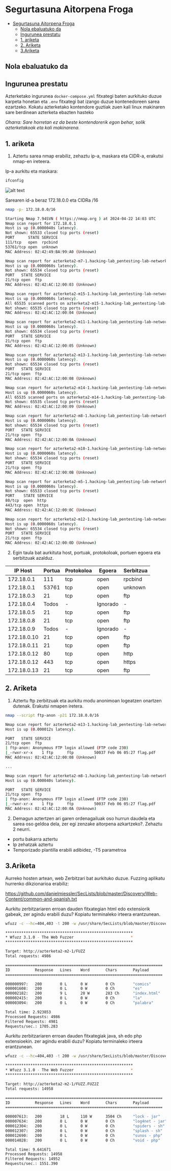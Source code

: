 # Segurtasuna Aitorpena Froga

- [Segurtasuna Aitorpena Froga](#segurtasuna-aitorpena-froga)
  - [Nola ebaluatuko da](#nola-ebaluatuko-da)
  - [Ingurunea prestatu](#ingurunea-prestatu)
  - [1. ariketa](#1-ariketa)
  - [2. Ariketa](#2-ariketa)
  - [3.Ariketa](#3ariketa)

## Nola ebaluatuko da


## Ingurunea prestatu

Azterketako ingurunea `docker-compose.yml` fitxategi baten aurkituko duzue karpeta honetan eta `.env` fitxategi bat izango duzue kontenedoreen sarea ezartzeko. Kokatu azterketako kontendore guztiak zuen kali linux makinaren sare berdinean azterketa ebazten hasteko 

*Oharra: Sare horretan ez da beste kontendorerik egon behar, solik azterketakoak eta kali makinarena.*

## 1. ariketa

1. Aztertu sarea nmap erabiliz, zehaztu ip-a, maskara eta CIDR-a, erakutsi nmap-en ireteera.

Ip-a aurkitu eta maskara:
```bash
ifconfig
```

![alt text](image-7.png)

Sarearen id-a beraz 172.18.0.0 eta CIDRa /16

```bash
nmap -p- 172.18.0.0/16
```

```bash
Starting Nmap 7.94SVN ( https://nmap.org ) at 2024-04-22 14:03 UTC
Nmap scan report for 172.18.0.1
Host is up (0.0000040s latency).
Not shown: 65533 closed tcp ports (reset)
PORT      STATE SERVICE
111/tcp   open  rpcbind
53761/tcp open  unknown
MAC Address: 02:42:49:BA:99:A0 (Unknown)

Nmap scan report for azterketa2-m7-1.hacking-lab_pentesting-lab-network (172.18.0.3)
Host is up (0.0000060s latency).
Not shown: 65534 closed tcp ports (reset)
PORT   STATE SERVICE
21/tcp open  ftp
MAC Address: 02:42:AC:12:00:03 (Unknown)

Nmap scan report for azterketa2-m15-1.hacking-lab_pentesting-lab-network (172.18.0.4)
Host is up (0.0000060s latency).
All 65535 scanned ports on azterketa2-m15-1.hacking-lab_pentesting-lab-network (172.18.0.4) are in ignored states.
Not shown: 65535 closed tcp ports (reset)
MAC Address: 02:42:AC:12:00:04 (Unknown)

Nmap scan report for azterketa2-m11-1.hacking-lab_pentesting-lab-network (172.18.0.5)
Host is up (0.0000060s latency).
Not shown: 65534 closed tcp ports (reset)
PORT   STATE SERVICE
21/tcp open  ftp
MAC Address: 02:42:AC:12:00:05 (Unknown)

Nmap scan report for azterketa2-m13-1.hacking-lab_pentesting-lab-network (172.18.0.8)
Host is up (0.0000060s latency).
Not shown: 65534 closed tcp ports (reset)
PORT   STATE SERVICE
21/tcp open  ftp
MAC Address: 02:42:AC:12:00:08 (Unknown)

Nmap scan report for azterketa2-m14-1.hacking-lab_pentesting-lab-network (172.18.0.9)
Host is up (0.0000060s latency).
All 65535 scanned ports on azterketa2-m14-1.hacking-lab_pentesting-lab-network (172.18.0.9) are in ignored states.
Not shown: 65535 closed tcp ports (reset)
MAC Address: 02:42:AC:12:00:09 (Unknown)

Nmap scan report for azterketa2-m8-1.hacking-lab_pentesting-lab-network (172.18.0.10)
Host is up (0.0000060s latency).
Not shown: 65534 closed tcp ports (reset)
PORT   STATE SERVICE
21/tcp open  ftp
MAC Address: 02:42:AC:12:00:0A (Unknown)

Nmap scan report for azterketa2-m10-1.hacking-lab_pentesting-lab-network (172.18.0.11)
Host is up (0.0000060s latency).
Not shown: 65534 closed tcp ports (reset)
PORT   STATE SERVICE
21/tcp open  ftp
MAC Address: 02:42:AC:12:00:0B (Unknown)

Nmap scan report for azterketa2-m5-1.hacking-lab_pentesting-lab-network (172.18.0.12)
Host is up (0.0000060s latency).
Not shown: 65533 closed tcp ports (reset)
PORT    STATE SERVICE
80/tcp  open  http
443/tcp open  https
MAC Address: 02:42:AC:12:00:0C (Unknown)

Nmap scan report for azterketa2-m12-1.hacking-lab_pentesting-lab-network (172.18.0.13)
Host is up (0.0000060s latency).
Not shown: 65534 closed tcp ports (reset)
PORT   STATE SERVICE
21/tcp open  ftp
MAC Address: 02:42:AC:12:00:0D (Unknown)
```

2. Egin taula bat aurkituta host, portuak, protokoloak, portuen egoera eta serbitzuak azalduz.

| IP Host  | Portua | Protokoloa | Egoera | Serbitzua |
|--------------------|--------|-----------|--------|----------|
| 172.18.0.1         | 111    | tcp       | open   | rpcbind  |
| 172.18.0.1         | 53761  | tcp       | open   | unknown  |
| 172.18.0.3         | 21     | tcp       | open   | ftp      |
| 172.18.0.4         | Todos  | -         | Ignorado| -       |
| 172.18.0.5         | 21     | tcp       | open   | ftp      |
| 172.18.0.8         | 21     | tcp       | open   | ftp      |
| 172.18.0.9         | Todos  | -         | Ignorado| -       |
| 172.18.0.10        | 21     | tcp       | open   | ftp      |
| 172.18.0.11        | 21     | tcp       | open   | ftp      |
| 172.18.0.12        | 80     | tcp       | open   | http     |
| 172.18.0.12        | 443    | tcp       | open   | https    |
| 172.18.0.13        | 21     | tcp       | open   | ftp      |


## 2. Ariketa

1. Aztertu ftp zerbitzuak eta aurkitu modu anonimoan logeatzen onartzen dutenak. Erakutsi nmapen iretera.

```bash
nmap --script ftp-anon -p21 172.18.0.0/16
```

```bash
Nmap scan report for azterketa2-m13-1.hacking-lab_pentesting-lab-network (172.18.0.8)
Host is up (0.000012s latency).

PORT   STATE SERVICE
21/tcp open  ftp
| ftp-anon: Anonymous FTP login allowed (FTP code 230)
|_-rwxr-xr-x    1 ftp      ftp         50037 Feb 06 05:27 flag.pdf
MAC Address: 02:42:AC:12:00:08 (Unknown)

... 

Nmap scan report for azterketa2-m8-1.hacking-lab_pentesting-lab-network (172.18.0.10)
Host is up (0.000040s latency).

PORT   STATE SERVICE
21/tcp open  ftp
| ftp-anon: Anonymous FTP login allowed (FTP code 230)
|_-rwxr-xr-x    1 ftp      ftp         50037 Feb 06 05:27 flag.pdf
MAC Address: 02:42:AC:12:00:0A (Unknown)
```

2. Demagun aztertzen ari garen ordenagailuak oso hurrun daudela eta sarea oso geldoa dela, zer egi zenzake aitorpena azkartzeko?. Zehaztu 2 neurri.
- portu bakarra aztertu
- Ip zehatzak aztertu
- Temporizado plantilla erabili adibidez, -T5 parametroa

## 3.Ariketa

Aurreko hosten artean, web Zerbitzari bat aurkituko duzue. Fuzzing aplikatu hurrenko dikzionarioa erabiliz:

https://github.com/danielmiessler/SecLists/blob/master/Discovery/Web-Content/common-and-spanish.txt


Aurkitu zerbitzariaren erroan dauden fitxategian html edo extensiorik gabeak, zer agindu erabili duzu? Kopiatu terminaleko irteera erantzunean.

```bash
wfuzz -c --hc=404,403 -t 200 -w /usr/share/SecLists/blob/master/Discovery/Web-Content/common-and-spanish.txt azterketa2-m2-1/FUZZ
```

```bash
********************************************************
* Wfuzz 3.1.0 - The Web Fuzzer                         *
********************************************************

Target: http://azterketa2-m2-1/FUZZ
Total requests: 4986

=====================================================================
ID           Response   Lines    Word       Chars       Payload
=====================================================================

000000997:   200        0 L      0 W        0 Ch        "comics"
000001608:   200        0 L      0 W        0 Ch        "es"
000002182:   200        9 L      20 W       283 Ch      "index.html"
000002415:   200        0 L      0 W        0 Ch        "la"
000003094:   200        0 L      0 W        0 Ch        "palabra"

Total time: 2.923853
Processed Requests: 4986
Filtered Requests: 4981
Requests/sec.: 1705.283
```

Aurkitu zerbitzariaren erroan dauden fitxategiak java, sh edo php extensioekin. zer agindu erabili duzu? Kopiatu terminaleko irteera erantzunean.

```bash
wfuzz -c --hc=404,403 -t 200 -w /usr/share/SecLists/blob/master/Discovery/Web-Content/common-and-spanish.txt -z list,sh-jar-php azterketa2-m2-1/FUZZ.FUZ2Z
```

```bash
********************************************************
* Wfuzz 3.1.0 - The Web Fuzzer                         *
********************************************************

Target: http://azterketa2-m2-1/FUZZ.FUZ2Z
Total requests: 14958

=====================================================================
ID           Response   Lines    Word       Chars       Payload
=====================================================================

000007613:   200        18 L     110 W      3504 Ch     "lock - jar"
000007634:   200        0 L      0 W        0 Ch        "log4net - jar"
000012304:   200        0 L      0 W        0 Ch        "spiders - sh"
000012307:   200        0 L      0 W        0 Ch        "splash - sh"
000012690:   200        0 L      0 W        0 Ch        "sunos - php"
000014028:   200        0 L      0 W        0 Ch        "void - php"

Total time: 9.641671
Processed Requests: 14958
Filtered Requests: 14952
Requests/sec.: 1551.390
```